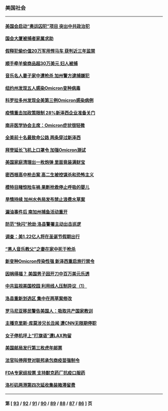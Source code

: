 ### 美国社会
---
#### [美国会启动“奥运囚犯”项目 突出中共政治犯](../../pages/ncid1078160/n13413917.md) 
#### [国会大厦被捕者家属求助](../../pages/ncid1078160/n13414049.md) 
#### [假释犯偷价值20万军用悍马车 获判近三年监禁](../../pages/ncid1078160/n13413927.md) 
#### [顺手牵羊偷商品超30万美元 妇人被捕](../../pages/ncid1078160/n13413858.md) 
#### [音乐名人妻子家中遭枪杀 加州警方逮捕嫌犯](../../pages/ncid1078160/n13413505.md) 
#### [纽约州发现五人感染Omicron变种病毒](../../pages/ncid1078160/n13413817.md) 
#### [科罗拉多州发现全美第三例Omicron感染病例](../../pages/ncid1078160/n13413586.md) 
#### [疫情重击加政策限制 28%新泽西企业准备关门](../../pages/ncid1078160/n13413467.md) 
#### [南非医学协会主席：Omicron症状很轻微](../../pages/ncid1078160/n13413286.md) 
#### [全美前十名最致命公路 两条穿过新泽西](../../pages/ncid1078160/n13413370.md) 
#### [拜登延长飞机上口罩令 加强Omicron测试](../../pages/ncid1078160/n13413218.md) 
#### [美国家庭清理出一枚炮弹 里面竟装满财宝](../../pages/ncid1078160/n13412237.md) 
#### [密西根高中枪击案 高二生被控谋杀和恐怖主义](../../pages/ncid1078160/n13411144.md) 
#### [模特目睹惊险车祸 果断抢救停止呼吸的婴儿](../../pages/ncid1078160/n13411867.md) 
#### [旱情持续 加州水务局发布禁止浪费水草案](../../pages/ncid1078160/n13411882.md) 
#### [漏油事件后 南加州捕鱼活动重开](../../pages/ncid1078160/n13411567.md) 
#### [防范“快闪”抢劫 洛县警署主动出击巡逻](../../pages/ncid1078160/n13411541.md) 
#### [调查：美1.22亿人将在圣诞节假期出行](../../pages/ncid1078160/n13411272.md) 
#### [“黑人音乐教父”之妻在家中死于枪杀](../../pages/ncid1078160/n13410894.md) 
#### [新变种Omicron传染性强 新泽西重启旅行禁令](../../pages/ncid1078160/n13410932.md) 
#### [因祸得福？ 美国男子因开刀中百万美元乐透](../../pages/ncid1078160/n13409920.md) 
#### [中共监视美国校园 利用线人压制异议（1）](../../pages/ncid1078160/n13409420.md) 
#### [洛县重新划选区 集中在两草案修改](../../pages/ncid1078160/n13409539.md) 
#### [罗马尼亚移民警告美国人：吸取共产国家教训](../../pages/ncid1078160/n13409080.md) 
#### [主播克里斯·库莫涉兄长丑闻 遭CNN无限期停职](../../pages/ncid1078160/n13409049.md) 
#### [女子停机坪上“打旗语”遭LAX拘留](../../pages/ncid1078160/n13409259.md) 
#### [美国邮局发行第三枚虎年邮票](../../pages/ncid1078160/n13409012.md) 
#### [法官叫停拜登对联邦承包商疫苗强制令](../../pages/ncid1078160/n13408741.md) 
#### [FDA专家组投票 支持默克药厂抗疫口服药](../../pages/ncid1078160/n13408869.md) 
#### [洛杉矶两港第四次延收集装箱滞留费](../../pages/ncid1078160/n13408860.md) 

---
#### 第 [ [93](./93.md) / [92](./92.md) / [91](./91.md) / [90](./90.md) / [89](./89.md) / [88](./88.md) / [87](./87.md) / [86](./86.md) ] 页
